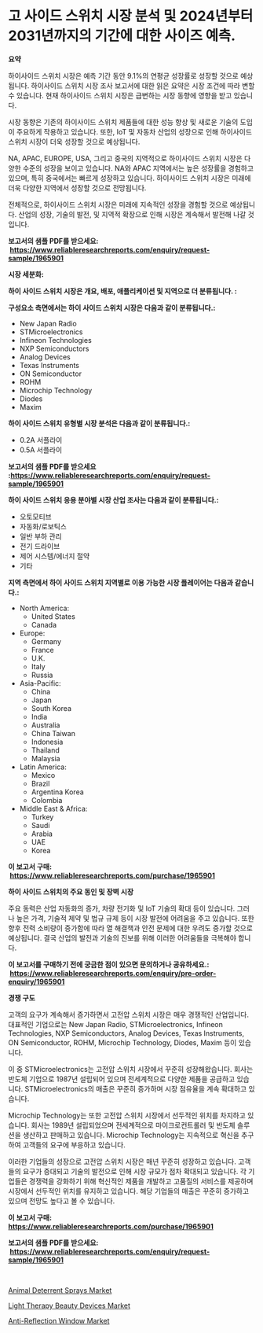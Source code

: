 <p><h1>고 사이드 스위치 시장 분석 및 2024년부터 2031년까지의 기간에 대한 사이즈 예측.</h1></p><p><strong>요약</strong></p>
<p><p>하이사이드 스위치 시장은 예측 기간 동안 9.1%의 연평균 성장률로 성장할 것으로 예상됩니다. 하이사이드 스위치 시장 조사 보고서에 대한 읽은 요약은 시장 조건에 따라 변할 수 있습니다. 현재 하이사이드 스위치 시장은 급변하는 시장 동향에 영향을 받고 있습니다. </p><p>시장 동향은 기존의 하이사이드 스위치 제품들에 대한 성능 향상 및 새로운 기술의 도입이 주요하게 작용하고 있습니다. 또한, IoT 및 자동차 산업의 성장으로 인해 하이사이드 스위치 시장이 더욱 성장할 것으로 예상됩니다.</p><p>NA, APAC, EUROPE, USA, 그리고 중국의 지역적으로 하이사이드 스위치 시장은 다양한 수준의 성장을 보이고 있습니다. NA와 APAC 지역에서는 높은 성장률을 경험하고 있으며, 특히 중국에서는 빠르게 성장하고 있습니다. 하이사이드 스위치 시장은 미래에 더욱 다양한 지역에서 성장할 것으로 전망됩니다.</p><p>전체적으로, 하이사이드 스위치 시장은 미래에 지속적인 성장을 경험할 것으로 예상됩니다. 산업의 성장, 기술의 발전, 및 지역적 확장으로 인해 시장은 계속해서 발전해 나갈 것입니다.</p></p>
<p><strong>보고서의 샘플 PDF를 받으세요: &nbsp;<a href="https://www.reliableresearchreports.com/enquiry/request-sample/1965901">https://www.reliableresearchreports.com/enquiry/request-sample/1965901</a></strong></p>
<p><strong>시장 세분화:</strong></p>
<p><strong> 하이 사이드 스위치 시장은 개요, 배포, 애플리케이션 및 지역으로 더 분류됩니다. :</strong></p>
<p><strong>구성요소 측면에서는 하이 사이드 스위치 시장은 다음과 같이 분류됩니다.:</strong></p>
<p><ul><li>New Japan Radio</li><li>STMicroelectronics</li><li>Infineon Technologies</li><li>NXP Semiconductors</li><li>Analog Devices</li><li>Texas Instruments</li><li>ON Semiconductor</li><li>ROHM</li><li>Microchip Technology</li><li>Diodes</li><li>Maxim</li></ul></p>
<p><strong> 하이 사이드 스위치 유형별 시장 분석은 다음과 같이 분류됩니다.:</strong></p>
<p><ul><li>0.2A 서플라이</li><li>0.5A 서플라이</li></ul></p>
<p><strong>보고서의 샘플 PDF를 받으세요 :<a href="https://www.reliableresearchreports.com/enquiry/request-sample/1965901">https://www.reliableresearchreports.com/enquiry/request-sample/1965901</a></strong></p>
<p><strong> 하이 사이드 스위치 응용 분야별 시장 산업 조사는 다음과 같이 분류됩니다.:</strong></p>
<p><ul><li>오토모티브</li><li>자동화/로보틱스</li><li>일반 부하 관리</li><li>전기 드라이브</li><li>제어 시스템/에너지 절약</li><li>기타</li></ul></p>
<p><strong>지역 측면에서 하이 사이드 스위치 지역별로 이용 가능한 시장 플레이어는 다음과 같습니다.:</strong></p>
<p><ul>
    <li>
        North America:
        <ul>
            <li>United States</li>
            <li>Canada</li>
        </ul>
    </li>
    <li>
        Europe:
        <ul>
            <li>Germany</li>
            <li>France</li>
            <li>U.K.</li>
            <li>Italy</li>
            <li>Russia</li>
        </ul>
    </li>
    <li>
        Asia-Pacific:
        <ul>
            <li>China</li>
            <li>Japan</li>
            <li>South Korea</li>
            <li>India</li>
            <li>Australia</li>
            <li>China Taiwan</li>
            <li>Indonesia</li>
            <li>Thailand</li>
            <li>Malaysia</li>
        </ul>
    </li>
    <li>
        Latin America:
        <ul>
            <li>Mexico</li>
            <li>Brazil</li>
            <li>Argentina Korea</li>
            <li>Colombia</li>
        </ul>
    </li>
    <li>
        Middle East & Africa:
        <ul>
            <li>Turkey</li>
            <li>Saudi</li>
            <li>Arabia</li>
            <li>UAE</li>
            <li>Korea</li>
        </ul>
    </li>
    </ul></p>
<p><strong>이 보고서 구매: &nbsp;<a href="https://www.reliableresearchreports.com/purchase/1965901">https://www.reliableresearchreports.com/purchase/1965901</a></strong></p>
<p><strong>하이 사이드 스위치의 주요 동인 및 장벽 시장</strong></p>
<p><p>주요 동력은 산업 자동화의 증가, 차량 전기화 및 IoT 기술의 확대 등이 있습니다. 그러나 높은 가격, 기술적 제약 및 법규 규제 등이 시장 발전에 어려움을 주고 있습니다. 또한 향후 전력 소비량이 증가함에 따라 열 해결책과 안전 문제에 대한 우려도 증가할 것으로 예상됩니다. 결국 산업의 발전과 기술의 진보를 위해 이러한 어려움들을 극복해야 합니다.</p></p>
<p><strong>이 보고서를 구매하기 전에 궁금한 점이 있으면 문의하거나 공유하세요.: &nbsp;<a href="https://www.reliableresearchreports.com/enquiry/pre-order-enquiry/1965901">https://www.reliableresearchreports.com/enquiry/pre-order-enquiry/1965901</a></strong></p>
<p><strong>경쟁 구도</strong></p>
<p><p>고객의 요구가 계속해서 증가하면서 고전압 스위치 시장은 매우 경쟁적인 산업입니다. 대표적인 기업으로는 New Japan Radio, STMicroelectronics, Infineon Technologies, NXP Semiconductors, Analog Devices, Texas Instruments, ON Semiconductor, ROHM, Microchip Technology, Diodes, Maxim 등이 있습니다. </p><p>이 중 STMicroelectronics는 고전압 스위치 시장에서 꾸준히 성장해왔습니다. 회사는 반도체 기업으로 1987년 설립되어 있으며 전세계적으로 다양한 제품을 공급하고 있습니다. STMicroelectronics의 매출은 꾸준히 증가하며 시장 점유율을 계속 확대하고 있습니다. </p><p>Microchip Technology는 또한 고전압 스위치 시장에서 선두적인 위치를 차지하고 있습니다. 회사는 1989년 설립되었으며 전세계적으로 마이크로컨트롤러 및 반도체 솔루션을 생산하고 판매하고 있습니다. Microchip Technology는 지속적으로 혁신을 추구하여 고객들의 요구에 부응하고 있습니다.</p><p>이러한 기업들의 성장으로 고전압 스위치 시장은 매년 꾸준히 성장하고 있습니다. 고객들의 요구가 증대되고 기술의 발전으로 인해 시장 규모가 점차 확대되고 있습니다. 각 기업들은 경쟁력을 강화하기 위해 혁신적인 제품을 개발하고 고품질의 서비스를 제공하며 시장에서 선두적인 위치를 유지하고 있습니다. 해당 기업들의 매출은 꾸준히 증가하고 있으며 전망도 높다고 볼 수 있습니다.</p></p>
<p><strong>이 보고서 구매: &nbsp; <a href="https://www.reliableresearchreports.com/purchase/1965901">https://www.reliableresearchreports.com/purchase/1965901</a></strong></p>
<p><strong>보고서의 샘플 PDF를 받으세요: &nbsp;<a href="https://www.reliableresearchreports.com/enquiry/request-sample/1965901">https://www.reliableresearchreports.com/enquiry/request-sample/1965901</a></strong><strong></strong></p>
<p>&nbsp;</p>
<p><p><a href="https://github.com/brenzgnarento/Market-Research-Report-List-1/blob/main/animal-deterrent-sprays-market.md">Animal Deterrent Sprays Market</a></p><p><a href="https://github.com/yoshih12/Market-Research-Report-List-2/blob/main/light-therapy-beauty-devices-market.md">Light Therapy Beauty Devices Market</a></p><p><a href="https://github.com/castoriffic/Market-Research-Report-List-3/blob/main/anti-reflection-window-market.md">Anti-Reflection Window Market</a></p></p>